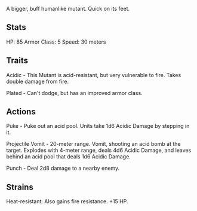 A bigger, buff humanlike mutant. Quick on its feet. 

## Stats

HP: 85
Armor Class: 5
Speed: 30 meters

## Traits

Acidic - This Mutant is acid-resistant, but very vulnerable to fire. Takes double damage from fire.

Plated - Can't dodge, but has an improved armor class.

## Actions

Puke - Puke out an acid pool. Units take 1d6 Acidic Damage by stepping in it.

Projectile Vomit - 20-meter range. Vomit, shooting an acid bomb at the target. Explodes with 4-meter range, deals 4d6 Acidic Damage, and leaves behind an acid pool that deals 1d6 Acidic Damage.

Punch - Deal 2d8 damage to a nearby enemy.

## Strains

Heat-resistant: Also gains fire resistance. +15 HP.